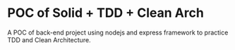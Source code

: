# POC of Solid + TDD + Clean Arch

A POC of back-end project using nodejs and express framework to practice TDD and Clean Architecture.
